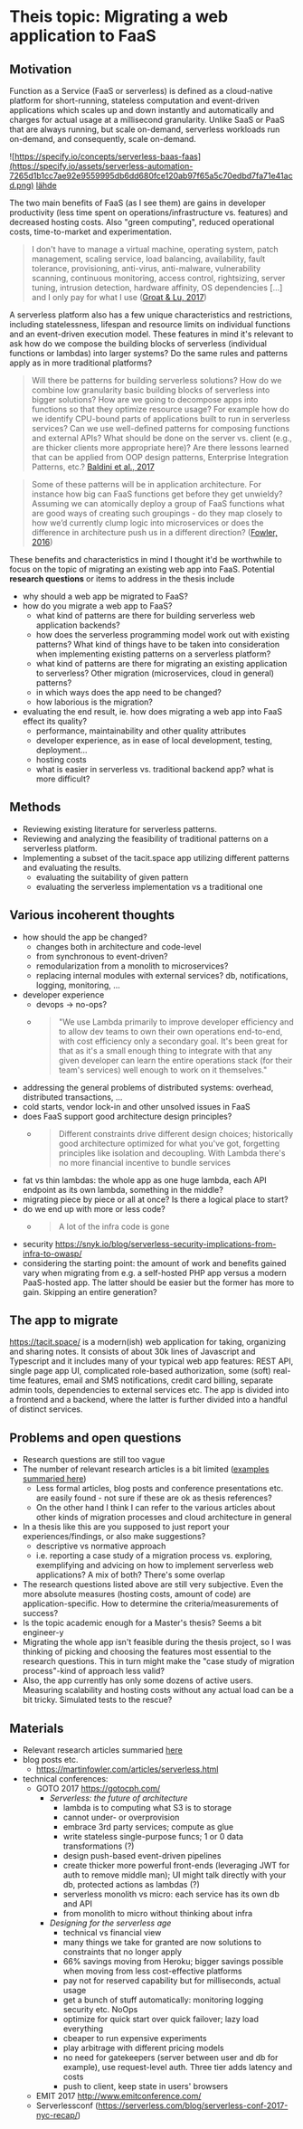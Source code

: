 # Theis topic: Migrating a web application to FaaS

## Motivation

Function as a Service (FaaS or serverless) is defined as a cloud-native platform for short-running, stateless computation and event-driven applications which scales up and down instantly and automatically and charges for actual usage at a millisecond granularity. Unlike SaaS or PaaS that are always running, but scale on-demand, serverless workloads run on-demand, and consequently, scale on-demand.

![https://specify.io/concepts/serverless-baas-faas](https://specify.io/assets/serverless-automation-7265d1b1cc7ae92e9559995db6dd680fce120ab97f65a5c70edbd7fa71e41acd.png)
[lähde](https://specify.io/concepts/serverless-baas-faas)

The two main benefits of FaaS (as I see them) are gains in developer productivity (less time spent on operations/infrastructure vs. features) and decreased hosting costs. Also "green computing", reduced operational costs, time-to-market and experimentation.

> I don't have to manage a virtual machine, operating system, patch management, scaling service, load balancing, availability, fault tolerance, provisioning, anti-virus, anti-malware, vulnerability scanning, continuous monitoring, access control, rightsizing, server tuning, intrusion detection, hardware affinity, OS dependencies [...] and I only pay for what I use ([Groat & Lu, 2017](https://www.slideshare.net/AmazonWebServices/serverless-design-patterns-for-rethinking-traditional-enterprise-application-approaches-aws-public-sector-summit-2017))

A serverless platform also has a few unique characteristics and restrictions, including statelessness, lifespan and resource limits on individual functions and an event-driven execution model. These features in mind it's relevant to ask how do we compose the building blocks of serverless (individual functions or lambdas) into larger systems? Do the same rules and patterns apply as in more traditional platforms?

> Will there be patterns for building serverless solutions? How do we combine low granularity basic building blocks of serverless into bigger solutions? How are we going to decompose apps into functions so that they optimize resource usage? For example how do we identify CPU-bound parts of applications built to run in serverless services? Can we use well-defined patterns for composing functions and external APIs? What should be done on the server vs. client (e.g., are thicker clients more appropriate here)? Are there lessons learned that can be applied from OOP design patterns, Enterprise Integration Patterns, etc.? [Baldini et al., 2017](https://arxiv.org/abs/1706.03178)

> Some of these patterns will be in application architecture. For instance how big can FaaS functions get before they get unwieldy? Assuming we can atomically deploy a group of FaaS functions what are good ways of creating such groupings - do they map closely to how we’d currently clump logic into microservices or does the difference in architecture push us in a different direction? ([Fowler, 2016](https://martinfowler.com/articles/serverless.html#TheEmergenceOfPatterns))


These benefits and characteristics in mind I thought it'd be worthwhile to focus on the topic of migrating an existing web app into FaaS. Potential **research questions** or items to address in the thesis include
- why should a web app be migrated to FaaS?
- how do you migrate a web app to FaaS?
  - what kind of patterns are there for building serverless web application backends?
  - how does the serverless programming model work out with existing patterns? What kind of things have to be taken into consideration when implementing existing patterns on a serverless platform?
  - what kind of patterns are there for migrating an existing application to serverless? Other migration (microservices, cloud in general) patterns?
  - in which ways does the app need to be changed?
  - how laborious is the migration?
- evaluating the end result, ie. how does migrating a web app into FaaS effect its quality?
  - performance, maintainability and other quality attributes
  - developer experience, as in ease of local development, testing, deployment...
  - hosting costs
  - what is easier in serverless vs. traditional backend app? what is more difficult?

## Methods

- Reviewing existing literature for serverless patterns.
- Reviewing and analyzing the feasibility of traditional patterns on a serverless platform.
- Implementing a subset of the tacit.space app utilizing different patterns and evaluating the results.
  - evaluating the suitability of given pattern
  - evaluating the serverless implementation vs a traditional one

## Various incoherent thoughts

- how should the app be changed?
  - changes both in architecture and code-level
  - from synchronous to event-driven?
  - remodularization from a monolith to microservices?
  - replacing internal modules with external services? db, notifications, logging, monitoring, ...
- developer experience
  - devops -> no-ops?
  - > "We use Lambda primarily to improve developer efficiency and to allow dev teams to own their own operations end-to-end, with cost efficiency only a secondary goal. It's been great for that as it's a small enough thing to integrate with that any given developer can learn the entire operations stack (for their team's services) well enough to work on it themselves."
- addressing the general problems of distributed systems: overhead, distributed transactions, ...
- cold starts, vendor lock-in and other unsolved issues in FaaS
- does FaaS support good architecture design principles?
  - > Different constraints drive different design choices; historically good architecture optimized for what you've got, forgetting principles like isolation and decoupling. With Lambda there's no more financial incentive to bundle services
- fat vs thin lambdas: the whole app as one huge lambda, each API endpoint as its own lambda, something in the middle?
- migrating piece by piece or all at once? Is there a logical place to start?
- do we end up with more or less code?
  - >  A lot of the infra code is gone
- security https://snyk.io/blog/serverless-security-implications-from-infra-to-owasp/
- considering the starting point: the amount of work and benefits gained vary when migrating from e.g. a self-hosted PHP app versus a modern PaaS-hosted app. The latter should be easier but the former has more to gain. Skipping an entire generation?

## The app to migrate

https://tacit.space/ is a modern(ish) web application for taking, organizing and sharing notes. It consists of about 30k lines of Javascript and Typescript and it includes many of your typical web app features: REST API, single page app UI, complicated role-based authorization, some (soft) real-time features, email and SMS notifications, credit card billing, separate admin tools, dependencies to external services etc. The app is divided into a frontend and a backend, where the latter is further divided into a handful of distinct services.

## Problems and open questions

- Research questions are still too vague
- The number of relevant research articles is a bit limited ([examples summaried here](./refs.md))
  - Less formal articles, blog posts and conference presentations etc. are easily found - not sure if these are ok as thesis references?
  - On the other hand I think I can refer to the various articles about other kinds of migration processes and cloud architecture in general
- In a thesis like this are you supposed to just report your experiences/findings, or also make suggestions? 
  - descriptive vs normative approach
  - i.e. reporting a case study of a migration process vs. exploring, exemplifying and advicing on how to implement serverless web applications? A mix of both? There's some overlap
- The research questions listed above are still very subjective. Even the more absolute measures (hosting costs, amount of code) are application-specific. How to determine the criteria/measurements of success?
- Is the topic academic enough for a Master's thesis? Seems a bit engineer-y
- Migrating the whole app isn't feasible during the thesis project, so I was thinking of picking and choosing the features most essential to the research questions. This in turn might make the "case study of migration process"-kind of approach less valid?
- Also, the app currently has only some dozens of active users. Measuring scalability and hosting costs without any actual load can be a bit tricky. Simulated tests to the rescue?


## Materials
- Relevant research articles summaried [here](./refs.md)
- blog posts etc.
  - https://martinfowler.com/articles/serverless.html
- technical conferences:
  - GOTO 2017 https://gotocph.com/
    - *Serverless: the future of architecture*
      - lambda is to computing what S3 is to storage
      - cannot under- or overprovision
      - embrace 3rd party services; compute as glue
      - write stateless single-purpose funcs; 1 or 0 data transformations (?)
      - design push-based event-driven pipelines
      - create thicker more powerful front-ends (leveraging JWT for auth to remove middle man); UI might talk directly with your db, protected actions as lambdas (?)
      - serverless monolith vs micro: each service has its own db and API
      - from monolith to micro without thinking about infra
    - *Designing for the serverless age*
      - technical vs financial view
      - many things we take for granted are now solutions to constraints that no longer apply
      - 66% savings moving from Heroku; bigger savings possible when moving from less cost-effective platforms
      - pay not for reserved capability but for milliseconds, actual usage
      - get a bunch of stuff automatically: monitoring logging security etc. NoOps
      - optimize for quick start over quick failover; lazy load everything
      - cbeaper to run expensive experiments
      - play arbitrage with different pricing models
      - no need for gatekeepers (server between user and db for example), use request-level auth. Three tier adds latency and costs
      - push to client, keep state in users' browsers
  - EMIT 2017 http://www.emitconference.com/
  - Serverlessconf (https://serverless.com/blog/serverless-conf-2017-nyc-recap/)
